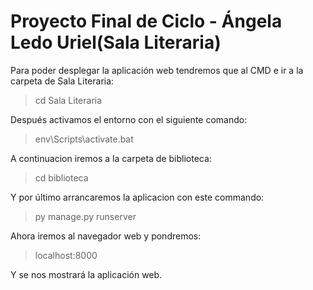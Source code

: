 <h1>Proyecto Final de Ciclo - Ángela Ledo Uriel(Sala Literaria)</h1>

Para poder desplegar la aplicación web tendremos que al CMD e ir a la carpeta de Sala Literaria:
> cd Sala Literaria

Después activamos el entorno con el siguiente comando:
> env\Scripts\activate.bat

A continuacion iremos a la carpeta de biblioteca:
> cd biblioteca

Y por último arrancaremos la aplicacion con este commando:
> py manage.py runserver

Ahora iremos al navegador web y pondremos:
> localhost:8000

Y se nos mostrará la aplicación web.